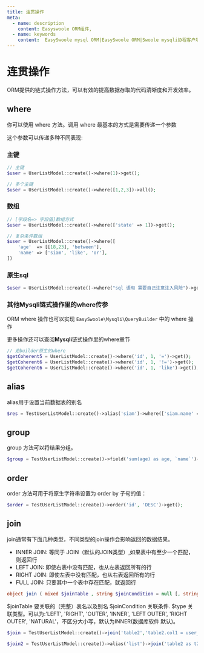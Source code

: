 ```yaml
---
title: 连贯操作
meta:
  - name: description
    content: Easyswoole ORM组件,
  - name: keywords
    content:  EasySwoole mysql ORM|EasySwoole ORM|Swoole mysqli协程客户端|swoole ORM|连贯操作
---
```



# 连贯操作

ORM提供的链式操作方法，可以有效的提高数据存取的代码清晰度和开发效率。

## where

你可以使用 where 方法。调用 where 最基本的方式是需要传递一个参数

这个参数可以传递多种不同表现:

### 主键

```php
// 主键
$user = UserListModel::create()->where(1)->get();

// 多个主键
$user = UserListModel::create()->where([1,2,3])->all();
```

### 数组

```php
// [字段名=> 字段值]数组方式
$user = UserListModel::create()->where(['state' => 1])->get();

// 复杂条件数组
$user = UserListModel::create()->where([
    'age'  => [[18,23], 'between'],
    'name' => ['siam', 'like', 'or'],
])
```

### 原生sql

```php
$user = UserListModel::create()->where("sql 语句 需要自己注意注入风险")->get();
```

### 其他**Mysqli**链式操作里的where传参

ORM where 操作也可以实现 `EasySwoole\Mysqli\QueryBuilder` 中的 where 操作

更多操作还可以查阅**Mysqli**链式操作里的where章节

```php
// 走builder原生的where
$getCoherent5 = UserListModel::create()->where('id', 1, '=')->get();
$getCoherent6 = UserListModel::create()->where('id', 1, '!=')->get();
$getCoherent6 = UserListModel::create()->where('id', 1, 'like')->get();
```

## alias

alias用于设置当前数据表的别名

```php
$res = TestUserListModel::create()->alias('siam')->where(['siam.name' => 'test'])->all();
```

## group

group 方法可以将结果分组。

```php
$group = TestUserListModel::create()->field('sum(age) as age, `name`')->group('name')->all(null);
```

## order

order 方法可用于将原生字符串设置为 order by 子句的值：

```php
$order = TestUserListModel::create()->order('id', 'DESC')->get();
```

## join

join通常有下面几种类型，不同类型的join操作会影响返回的数据结果。

- INNER JOIN: 等同于 JOIN（默认的JOIN类型）,如果表中有至少一个匹配，则返回行
- LEFT JOIN: 即使右表中没有匹配，也从左表返回所有的行
- RIGHT JOIN: 即使左表中没有匹配，也从右表返回所有的行
- FULL JOIN: 只要其中一个表中存在匹配，就返回行

```php
object join ( mixed $joinTable , string $joinCondition = null [, string $type = 'INNER'] )
```

$joinTable 要关联的（完整）表名以及别名
$joinCondition 关联条件.
$type 关联类型。可以为:'LEFT', 'RIGHT', 'OUTER', 'INNER', 'LEFT OUTER', 'RIGHT OUTER', 'NATURAL'，不区分大小写，默认为INNER(数据库软件 默认)。

```php
$join = TestUserListModel::create()->join('table2','table2.col1 = user_list.col2')->get();

$join2 = TestUserListModel::create()->alias('list')->join('table2 as t2','t2.col1 = list.col2')->get();
```